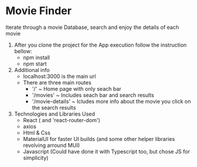 # Movie Finder
Iterate through a movie Database, search and enjoy the details of each movie

1. After you clone the project for the App execution follow the instruction bellow:
    - npm install
    - npm start
2. Additional info    
    - localhost:3000 is the main url
    - There are three main routes
      - '/' ~ Home page with only seach bar
      - '/movies' ~ Includes seach bar and search results
      - '/movie-details' ~ Icludes more info about the movie you click on the search results
3. Technologies and Libraries Used
    - React ( and 'react-router-dom')
    - axios
    - Html & Css
    - MaterialUI for faster UI builds (and some other helper libraries revolving arround MUI)
    - Javascript (Could have done it with Typescript too, but chose JS for simplicity)
